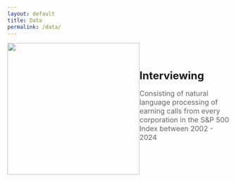 ```yaml
---
layout: default
title: Data
permalink: /data/
---
```


<div style="display: flex; align-items: center; margin-bottom: 30px;">

  <!-- Profile Image -->
  <img src="https://juliocedillo.github.io/neweconomy/assets/images/jackson.png" width="300px">

  <!-- Profile Details -->
  <div>
    <h2 style="margin: 0; font-size: 24px;">Interviewing</h2>
    <p style="font-size: 16px; color: #666;">Consisting of natural language processing of earning calls from every corporation in the S&P 500 Index between 2002 - 2024
</p>
  </div>

</div>
